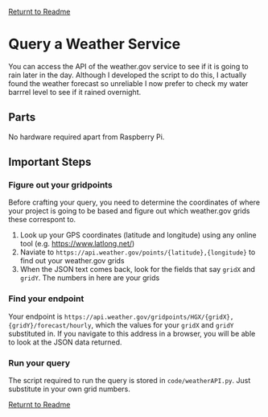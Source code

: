 [Returnt to Readme](README.md)

# Query a Weather Service
You can access the API of the weather.gov service to see if it is going to rain later in the day. 
Although I developed the script to do this, I actually found the weather forecast so unreliable I now prefer to check my water barrrel level to see if it rained overnight.

## Parts

No hardware required apart from Raspberry Pi.

## Important Steps

### Figure out your gridpoints
Before crafting your query, you need to determine the coordinates of where your project is going to be based and figure out which weather.gov grids these correspont to.

1. Look up your GPS coordinates (latitude and longitude) using any online tool (e.g. https://www.latlong.net/)
2. Naviate to `https://api.weather.gov/points/{latitude},{longitude}` to find out your weather.gov grids
3. When the JSON text comes back, look for the fields that say `gridX` and `gridY`. The numbers in here are your grids

### Find your endpoint

Your endpoint is `https://api.weather.gov/gridpoints/HGX/{gridX},{gridY}/forecast/hourly`, which the values for your `gridX` and `gridY` substituted in. 
If you navigate to this address in a browser, you will be able to look at the JSON data returned.

### Run your query
The script required to run the query is stored in `code/weatherAPI.py`. Just substitute in your own grid numbers.

[Returnt to Readme](README.md)
